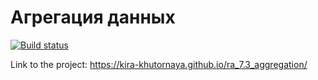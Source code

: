 # Агрегация данных

[![Build status](https://ci.appveyor.com/api/projects/status/5cj0am2p3ccsdbju?svg=true)](https://ci.appveyor.com/project/kira-khutornaya/ra-7-3-aggregation)

Link to the project: https://kira-khutornaya.github.io/ra_7.3_aggregation/

